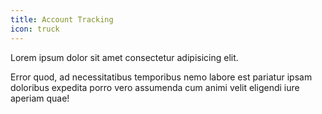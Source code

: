 ```yaml
---
title: Account Tracking
icon: truck
---
```

Lorem ipsum dolor sit amet consectetur adipisicing elit.



Error quod, ad necessitatibus temporibus nemo labore est pariatur ipsam doloribus expedita porro vero assumenda cum animi velit eligendi iure aperiam quae!
